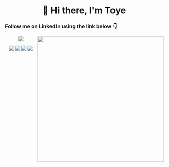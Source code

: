 ###  

<h1 align="center"> 👋 Hi there, I'm Toye </h1>
<!--
<h3 align="center">Engineer | Cybersecurity | AI x Systems</h3>
<h3 align="center">Currently building intelligent systems that can enhance embedded systems, cyber forensics, and geospatial security.</h3>
<!--
🛠️ Languages: Go, Python</li>
🧪 Interests: AI agents, secure edge devices, data visualization
📍 Projects in progress:
- Geospatial cyber incident map + AI agent
- Anomaly detection for IoT/embedded systems
- Lightweight forensic tools for mobile environments
-->
<h3 align="left"> Follow me on LinkedIn using the link below 👇 </h3>

<img align="right" src="https://github-readme-stats.vercel.app/api?username=toyeafo&theme=gruvbox&count_private=true" width="400" />

<p align="center">
  <a href="https://www.linkedin.com/in/toye-afolabi/"><img src="https://img.shields.io/badge/LinkedIn-0077B5?style=flat&logo=linkedin&logoColor=white" /></a>
</p>


<p align="center">
  <a href="https://www.credly.com/badges/f6919988-edf4-464d-a7bf-1dbc1d3823b0/public_url"><img src="https://images.credly.com/size/110x110/images/00634f82-b07f-4bbd-a6bb-53de397fc3a6/image.png" /></a>
  <a href="https://www.credly.com/badges/734ffb94-0845-4981-8398-13df9aba57c3/public_url"><img src="https://images.credly.com/size/110x110/images/0e284c3f-5164-4b21-8660-0d84737941bc/image.png" /></a>
  <a href="https://www.credly.com/badges/9eba1842-bd46-4682-8436-3329a8a14073/public_url"><img src="https://images.credly.com/size/110x110/images/fb97a12f-c0f1-4f37-9b7d-4a830199fe84/GCC_badge_IT_Support_1000x1000.png" /></a>
  <a href="https://www.credly.com/badges/f0b00fb9-c293-4ffd-934a-aa7eb6ec5cfb/public_url"><img src="https://images.credly.com/size/110x110/images/0bf0f2da-a699-4c82-82e2-56dcf1f2e1c7/image.png" /></a>
</p>

<!--

I'm a software engineer with a focus on AWS cloud engineering. 
I hold the following AWS certifications:

- AWS Certified Cloud Practitioner
- AWS Certified Solutions Architect – Associate

My journey in cloud engineering has introduced me to various technologies, and I'm eager to continue learning and growing in this field.

- 👯 I’m looking to connect with fellow tech enthusiasts, collaborate on exciting projects or engage in discussions about the latest developments in (Software and AWS cloud) engineering.
- 📫 How to reach me: LinkedIn (https://www.linkedin.com/in/toye-afolabi/).
- ⚡ Fun fact: I'm like a blend of a sci-fi enthusiast exploring galaxies, an anime aficionado seeking adventures, and a football fanatic scoring goals in the universe of my interests." 🚀🌌🎮⚽

-->

<!--
## Projects

### Project 1: [Project Name]
- Description: [Brief description of the project's purpose and features]
- Technologies Used: [List the relevant technologies used]
- GitHub Repository: [Link to the project's GitHub repository]

-->
